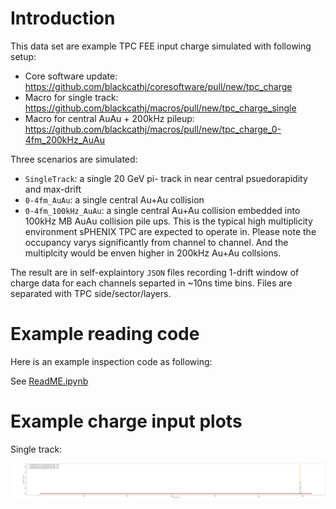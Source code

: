 
# Introduction

This data set are example TPC FEE input charge simulated with following setup: 

* Core software update: https://github.com/blackcathj/coresoftware/pull/new/tpc_charge
* Macro for single track: https://github.com/blackcathj/macros/pull/new/tpc_charge_single
* Macro for central AuAu + 200kHz pileup: https://github.com/blackcathj/macros/pull/new/tpc_charge_0-4fm_200kHz_AuAu

Three scenarios are simulated:
* `SingleTrack`: a single 20 GeV pi- track in near central psuedorapidity and max-drift
* `0-4fm_AuAu`: a single central Au+Au collision
* `0-4fm_100kHz_AuAu`: a single central Au+Au collision embedded into 100kHz MB AuAu collision pile ups. This is the typical high multiplicity environment sPHENIX TPC are expected to operate in. Please note the occupancy varys significantly from channel to channel. And the multiplcity would be enven higher in 200kHz Au+Au collsions. 

The result are in self-explaintory `JSON` files recording 1-drift window of charge data for each channels separted in ~10ns time bins. Files are separated with TPC side/sector/layers. 

# Example reading code

Here is an example inspection code as following:

See [ReadME.ipynb](https://nbviewer.jupyter.org/github/sPHENIX-Collaboration/tpc-fee-input-charge/blob/master/ReadME.ipynb)

# Example charge input plots

Single track: 

![PadCharge_side0_sector1_layer40](PadCharge_SingleTrack/PadCharge_side0_sector1_layer40.json.ChargeTimeBin.png)
